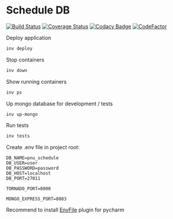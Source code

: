 # Schedule DB

[![Build Status](http://ci.pnu-bot.pp.ua/buildStatus/icon?job=schedule-DB%2Fmaster&style=flat-square)](http://ci.pnu-bot.pp.ua/job/schedule-DB/job/master/)
[![Coverage Status](https://coveralls.io/repos/github/thestd/schedule-DB/badge.svg?branch=master)](https://coveralls.io/github/thestd/schedule-DB?branch=master)
[![Codacy Badge](https://api.codacy.com/project/badge/Grade/7467308c638c4501b30e8c53338a6566)](https://www.codacy.com/app/rostIvan/schedule-DB?utm_source=github.com&amp;utm_medium=referral&amp;utm_content=thestd/schedule-DB&amp;utm_campaign=Badge_Grade)
[![CodeFactor](https://www.codefactor.io/repository/github/thestd/schedule-db/badge/master)](https://www.codefactor.io/repository/github/thestd/schedule-db/overview/master)

Deploy application
```bash
inv deploy
```

Stop containers
```bash
inv down
```

Show running containers
```bash
inv ps
```

Up mongo database for development / tests
```bash
inv up-mongo
```

Run tests
```bash
inv tests
```

Create .env file in project root:
```.env
DB_NAME=pnu_schedule
DB_USER=user
DB_PASSWORD=password
DB_HOST=localhost
DB_PORT=27011

TORNADO_PORT=8000

MONGO_EXPRESS_PORT=8083
```

Recommend to install 
[EnvFile](https://plugins.jetbrains.com/plugin/7861-envfile) 
plugin for pycharm
